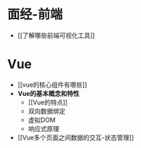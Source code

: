 # 面经-前端
- [[了解哪些前端可视化工具]]
# Vue
- [[vue的核心组件有哪些]]
- **Vue的基本概念和特性**
	- [[Vue的特点]]
	- 双向数据绑定
	- 虚拟DOM
	- 响应式原理
- [[Vue多个页面之间数据的交互-状态管理]]